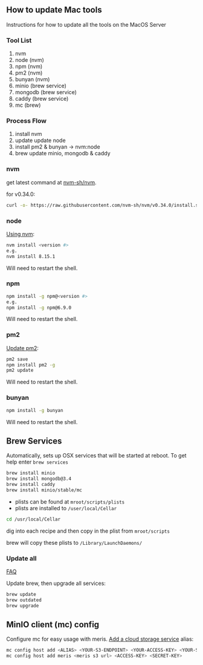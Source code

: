 ## How to update Mac tools
Instructions for how to update all the tools on the MacOS Server
### Tool List
1. nvm
2. node (nvm)
3. npm (nvm)
4. pm2 (nvm)
5. bunyan (nvm)
6. minio (brew service)
7. mongodb (brew service)
8. caddy (brew service)
10. mc (brew)

### Process Flow
1. install nvm
2. update update node
3. install pm2 & bunyan -> nvm:node
4. brew update minio, mongodb & caddy

### nvm
get latest command at [nvm-sh/nvm](https://github.com/nvm-sh/nvm#installation-and-update).

for v0.34.0:
```bash
curl -o- https://raw.githubusercontent.com/nvm-sh/nvm/v0.34.0/install.sh | bash
```

### node
[Using nvm](https://github.com/nvm-sh/nvm#usage):

```bash
nvm install <version #>
e.g.
nvm install 8.15.1
```
Will need to restart the shell.

### npm
```bash
npm install -g npm@<version #>
e.g.
npm install -g npm@6.9.0
```
Will need to restart the shell.

### pm2
[Update pm2](http://pm2.keymetrics.io/docs/usage/update-pm2/):

```bash
pm2 save
npm install pm2 -g
pm2 update
```
Will need to restart the shell.

### bunyan
```bash
npm install -g bunyan
```
Will need to restart the shell.

## Brew Services
Automatically, sets up OSX services that will be started at reboot.  To get help enter `brew services`

```bash
brew install minio
brew install mongodb@3.4
brew install caddy
brew install minio/stable/mc
```
- plists can be found at `mroot/scripts/plists`
- plists are installed to `/user/local/Cellar`

```bash
cd /usr/local/Cellar
```

dig into each recipe and then copy in the plist from `mroot/scripts`

brew will copy these plists to `/Library/LaunchDaemons/`

### Update all
[FAQ](https://docs.brew.sh/FAQ)

Update brew, then upgrade all services:
```bash
brew update
brew outdated
brew upgrade
```
## MinIO client (mc) config
Configure mc for easy usage with meris.  [Add a cloud storage service](https://docs.min.io/docs/minio-client-complete-guide.html) alias:

```bash
mc config host add <ALIAS> <YOUR-S3-ENDPOINT> <YOUR-ACCESS-KEY> <YOUR-SECRET-KEY> <API-SIGNATURE>
mc config host add meris <meris s3 url> <ACCESS-KEY> <SECRET-KEY>
```

